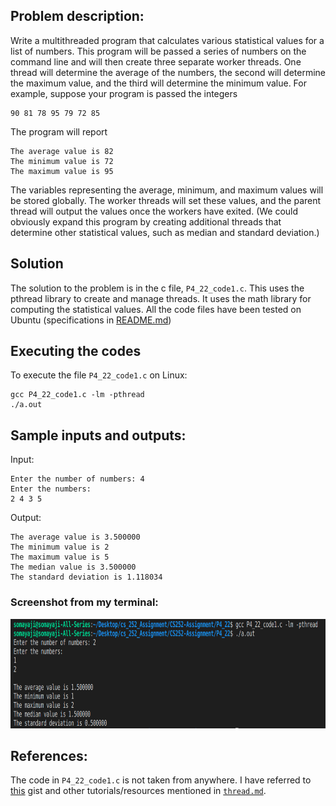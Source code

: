 ## Problem description:

Write a multithreaded program that calculates various statistical values
for a list of numbers. This program will be passed a series of numbers
on the command line and will then create three separate worker threads.
One thread will determine the average of the numbers, the second will
determine the maximum value, and the third will determine the minimum value. For example, suppose your program is passed the integers
```
90 81 78 95 79 72 85
```
The program will report
```
The average value is 82
The minimum value is 72
The maximum value is 95
```
The variables representing the average, minimum, and maximum values
will be stored globally. The worker threads will set these values, and
the parent thread will output the values once the workers have exited.
(We could obviously expand this program by creating additional threads
that determine other statistical values, such as median and standard
deviation.)

## Solution
The solution to the problem is in the c file, `P4_22_code1.c`. This uses the pthread library to create and manage threads. It uses the math library for computing the statistical values. All the code files have been tested on Ubuntu (specifications in <a href="https://github.com/Sharvani2002/CS252-Assignment/blob/main/README.md">README.md</a>)

## Executing the codes
To execute the file `P4_22_code1.c` on Linux:
```
gcc P4_22_code1.c -lm -pthread
./a.out
```

## Sample inputs and outputs:
Input:
```
Enter the number of numbers: 4
Enter the numbers: 
2 4 3 5
```
Output:
```
The average value is 3.500000
The minimum value is 2
The maximum value is 5
The median value is 3.500000
The standard deviation is 1.118034
```
### Screenshot from my terminal:
<img src="https://github.com/Sharvani2002/CS252-Assignment/blob/main/Images/P4_22_sample_output1.png" width="800" height="175" />


## References:
The code in `P4_22_code1.c` is not taken from anywhere. I have referred to <a href="https://gist.github.com/Jabiribn/e58bf13c678953891900e5f982b48037">this</a> gist and other tutorials/resources mentioned in <a href="https://github.com/Sharvani2002/CS252-Assignment/blob/main/thread.md">`thread.md`</a>.

